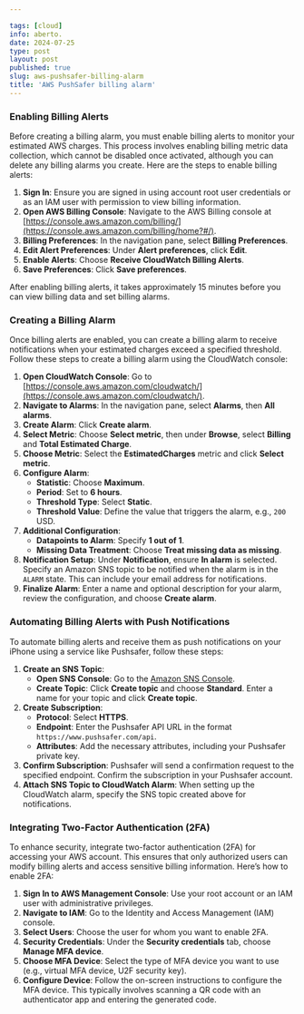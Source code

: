 ```yaml
---

tags: [cloud]
info: aberto.
date: 2024-07-25
type: post
layout: post
published: true
slug: aws-pushsafer-billing-alarm
title: 'AWS PushSafer billing alarm'
---
```


### Enabling Billing Alerts

Before creating a billing alarm, you must enable billing alerts to monitor your estimated AWS charges. This process involves enabling billing metric data collection, which cannot be disabled once activated, although you can delete any billing alarms you create. Here are the steps to enable billing alerts:

1. **Sign In**: Ensure you are signed in using account root user credentials or as an IAM user with permission to view billing information.
2. **Open AWS Billing Console**: Navigate to the AWS Billing console at [https://console.aws.amazon.com/billing/](https://console.aws.amazon.com/billing/home?#/).
3. **Billing Preferences**: In the navigation pane, select **Billing Preferences**.
4. **Edit Alert Preferences**: Under **Alert preferences**, click **Edit**.
5. **Enable Alerts**: Choose **Receive CloudWatch Billing Alerts**.
6. **Save Preferences**: Click **Save preferences**.

After enabling billing alerts, it takes approximately 15 minutes before you can view billing data and set billing alarms.

### Creating a Billing Alarm

Once billing alerts are enabled, you can create a billing alarm to receive notifications when your estimated charges exceed a specified threshold. Follow these steps to create a billing alarm using the CloudWatch console:

1. **Open CloudWatch Console**: Go to [https://console.aws.amazon.com/cloudwatch/](https://console.aws.amazon.com/cloudwatch/).
2. **Navigate to Alarms**: In the navigation pane, select **Alarms**, then **All alarms**.
3. **Create Alarm**: Click **Create alarm**.
4. **Select Metric**: Choose **Select metric**, then under **Browse**, select **Billing** and **Total Estimated Charge**.
5. **Choose Metric**: Select the **EstimatedCharges** metric and click **Select metric**.
6. **Configure Alarm**:
   - **Statistic**: Choose **Maximum**.
   - **Period**: Set to **6 hours**.
   - **Threshold Type**: Select **Static**.
   - **Threshold Value**: Define the value that triggers the alarm, e.g., `200` USD.
7. **Additional Configuration**:
   - **Datapoints to Alarm**: Specify **1 out of 1**.
   - **Missing Data Treatment**: Choose **Treat missing data as missing**.
8. **Notification Setup**: Under **Notification**, ensure **In alarm** is selected. Specify an Amazon SNS topic to be notified when the alarm is in the `ALARM` state. This can include your email address for notifications.
9. **Finalize Alarm**: Enter a name and optional description for your alarm, review the configuration, and choose **Create alarm**.

### Automating Billing Alerts with Push Notifications

To automate billing alerts and receive them as push notifications on your iPhone using a service like Pushsafer, follow these steps:

1. **Create an SNS Topic**:
   - **Open SNS Console**: Go to the [Amazon SNS Console](https://console.aws.amazon.com/sns/v3/home).
   - **Create Topic**: Click **Create topic** and choose **Standard**. Enter a name for your topic and click **Create topic**.
2. **Create Subscription**:
   - **Protocol**: Select **HTTPS**.
   - **Endpoint**: Enter the Pushsafer API URL in the format `https://www.pushsafer.com/api`.
   - **Attributes**: Add the necessary attributes, including your Pushsafer private key.
3. **Confirm Subscription**: Pushsafer will send a confirmation request to the specified endpoint. Confirm the subscription in your Pushsafer account.
4. **Attach SNS Topic to CloudWatch Alarm**: When setting up the CloudWatch alarm, specify the SNS topic created above for notifications.

### Integrating Two-Factor Authentication (2FA)

To enhance security, integrate two-factor authentication (2FA) for accessing your AWS account. This ensures that only authorized users can modify billing alerts and access sensitive billing information. Here’s how to enable 2FA:

1. **Sign In to AWS Management Console**: Use your root account or an IAM user with administrative privileges.
2. **Navigate to IAM**: Go to the Identity and Access Management (IAM) console.
3. **Select Users**: Choose the user for whom you want to enable 2FA.
4. **Security Credentials**: Under the **Security credentials** tab, choose **Manage MFA device**.
5. **Choose MFA Device**: Select the type of MFA device you want to use (e.g., virtual MFA device, U2F security key).
6. **Configure Device**: Follow the on-screen instructions to configure the MFA device. This typically involves scanning a QR code with an authenticator app and entering the generated code.

